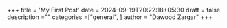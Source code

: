+++
title = 'My First Post'
date = 2024-09-19T20:22:18+05:30
draft = false
description =""
categories =["general", ]
author = "Dawood Zargar"
+++
